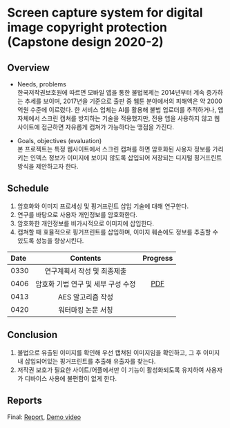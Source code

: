 # Screen capture system for digital image copyright protection (Capstone design 2020-2)

## Overview   
* Needs, problems    
한국저작권보호원에 따르면 모바일 앱을 통한 불법복제는 2014년부터 계속 증가하는 추세를 보이며, 2017년을 기준으로 출판 중 웹툰 분야에서의 피해액은 약 2000억원 수준에 이르렀다. 한 서비스 업체는 AI를 활용해 불법 업로더를 추적하거나, 앱 자체에서 스크린 캡쳐를 방지하는 기술을 적용했지만, 전용 앱을 사용하지 않고 웹사이트에 접근하면 자유롭게 캡쳐가 가능하다는 맹점을 가진다.

* Goals, objectives (evaluation)    
 본 프로젝트는 특정 웹사이트에서 스크린 캡쳐를 하면 암호화된 사용자 정보를 가리키는 인덱스 정보가 이미지에 보이지 않도록 삽입되어 저장되는 디지털 핑거프린트 방식을 제안하고자 한다. 


## Schedule   
1) 암호화와 이미지 프로세싱 및 핑거프린트 삽입 기술에 대해 연구한다.
2) 연구를 바탕으로 사용자 개인정보를 암호화한다.
3) 암호화한 개인정보를 비가시적으로 이미지에 삽입한다. 
4) 캡쳐할 때 효율적으로 핑거프린트를 삽입하며, 이미지 훼손에도 정보를 추출할 수 있도록 성능을 향상시킨다.

|Date|Contents|Progress|
|:--------|:------------------------------------:|:-------------:|
|0330|연구계획서 작성 및 최종제출||
|0406|암호화 기법 연구 및 세부 구성 수정|[PDF](doc/0408.pdf)|
|0413|AES 알고리즘 작성||
|0420|워터마킹 논문 서칭||

<!--## Results-->
<!--* Main code, table, graph, comparison, ...-->
<!--* Web link-->


## Conclusion
1) 불법으로 유출된 이미지를 확인해 우선 캡쳐된 이미지임을 확인하고, 그 후 이미지 내 삽입되어있는 핑거프린트를 추출해 유출자를 찾는다.
2) 저작권 보호가 필요한 사이트/어플에서만 이 기능이 활성화되도록 유지하여 사용자가 디바이스 사용에 불편함이 없게 한다.

## Reports
<!--* Upload or link (e.g. Google Drive files with share setting)-->
<!--* Midterm: [Report](Reports/Midterm.pdf)-->
Final: [Report](do/최종보고서.pdf), [Demo video](Reports/Demo.mp4)

